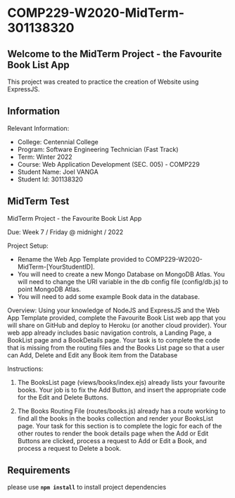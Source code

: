 # COMP229-W2020-MidTerm-301138320

## Welcome to the MidTerm Project - the Favourite Book List App

This project was created to practice the creation of Website using ExpressJS.

## Information

Relevant Information:
- College: Centennial College
- Program: Software Engineering Technician (Fast Track)
- Term: Winter 2022
- Course: Web Application Development (SEC. 005) - COMP229
- Student Name: Joel VANGA
- Student Id: 301138320

## MidTerm Test 

MidTerm Project - the Favourite Book List App

Due: Week 7 / Friday @ midnight / 2022

Project Setup:

- Rename the Web App Template provided to COMP229-W2020-MidTerm-[YourStudentID].
- You will need to create a new Mongo Database on MongoDB Atlas. You will need to change the URI variable in the db config file (config/db.js) to point MongoDB Atlas.
- You will need to add some example Book data in the database. 

Overview: Using your knowledge of NodeJS and ExpressJS and the Web App Template provided,
complete the Favourite Book List web app that you will share on GitHub and deploy to Heroku (or
another cloud provider). Your web app already includes basic navigation controls, a Landing Page, a
BookList page and a BookDetails page. Your task is to complete the code that is missing from the
routing files and the Books List page so that a user can Add, Delete and Edit any Book item from the
Database

Instructions:

1. The BooksList page (views/books/index.ejs) already lists your favourite books. Your job is
to fix the Add Button, and insert the appropriate code for the Edit and Delete Buttons.

2. The Books Routing File (routes/books.js) already has a route working to find all the books in
the books collection and render your BooksList page. Your task for this section is to complete
the logic for each of the other routes to render the book details page when the Add or Edit
Buttons are clicked, process a request to Add or Edit a Book, and process a request to Delete a
book.

## Requirements 

please use **`npm install`** to install project dependencies

